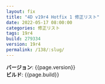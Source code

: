 ```yaml
---
layout: fix
title: "4D v19r4 Hotfix 1 修正リスト"
date: 2022-05-17 08:00:00
categories: 修正リスト
tags: 19r4
build: 279334
version: 19r4
permalink: /138/:slug/
---
```


**バージョン**: {{page.version}}  
**ビルド**: {{page.build}} 
